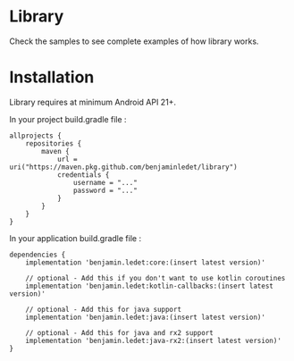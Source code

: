 # Library

Check the samples to see complete examples of how library works.

# Installation

Library requires at minimum Android API 21+.

In your project build.gradle file :
``` 
allprojects {
    repositories {
        maven {
            url = uri("https://maven.pkg.github.com/benjaminledet/library")
            credentials {
                username = "..."
                password = "..."
            }
        }
    }
}
```

In your application build.gradle file :
```
dependencies {
    implementation 'benjamin.ledet:core:(insert latest version)'
    
    // optional - Add this if you don't want to use kotlin coroutines
    implementation 'benjamin.ledet:kotlin-callbacks:(insert latest version)'
    
    // optional - Add this for java support
    implementation 'benjamin.ledet:java:(insert latest version)'
    
    // optional - Add this for java and rx2 support
    implementation 'benjamin.ledet:java-rx2:(insert latest version)'
}
```
